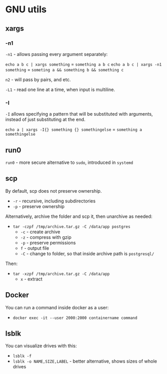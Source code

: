 # GNU utils

## xargs

### -n1

`-n1` - allows passing every argument separately:

`echo a b c | xargs something` = `something a b c`
`echo a b c | xargs -n1 something` = `someting a && something b && something c`

`n2` - will pass by pairs, and etc.

`-L1` - read one line at a time, when input is multiline.

### -I

`-I` allows specifying a pattern that will be substituted with arguments, instead of just substituting at the end.

`echo a | xargs -I{} something {} somethingelse` = `something a somethingelse`

## run0

`run0` - more secure alternative to `sudo`, introduced in `systemd`

## scp

By default, scp does not preserve ownership.

- `-r` - recursive, including subdirectories
- `-p` - preserve ownership

Alternatively, archive the folder and scp it, then unarchive as needed:

- `tar -czpf /tmp/archive.tar.gz -C /data/app postgres`
  - `-c` - create archive
  - `-z` - compress with gzip
  - `-p` - preserve permissions
  - `f` - output file
  - `-C` - change to folder, so that inside archive path is `postgresql/`

Then:

- `tar -xzpf /tmp/archive.tar.gz -C /data/app`
  - `x` - extract

## Docker

You can run a command inside docker as a user:

- `docker exec -it --user 2000:2000 containername command`

## lsblk

You can visualize drives with this:

- `lsblk -f`
- `lsblk -o NAME,SIZE,LABEL` - better alternative, shows sizes of whole drives

